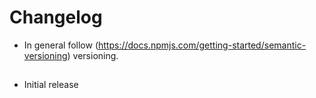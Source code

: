 # Changelog

* In general follow (https://docs.npmjs.com/getting-started/semantic-versioning) versioning.

## <next>
* Initial release
